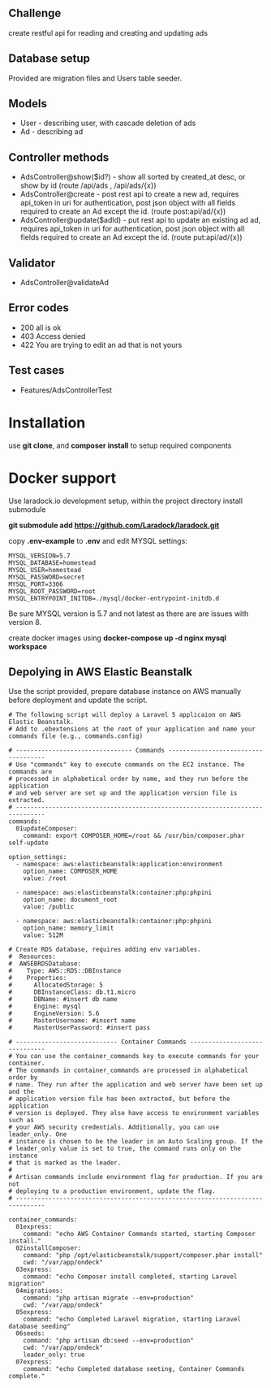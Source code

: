 ## Challenge

create restful api for reading and creating and updating ads

## Database setup

Provided are migration files and Users table seeder.

## Models

* User - describing user, with cascade deletion of ads
* Ad - describing ad

## Controller methods

* AdsController@show($id?) - show all sorted by created_at desc, or show by id (route /api/ads , /api/ads/{x})
* AdsController@create - post rest api to create a new ad, requires api_token in uri for authentication, post json object with all fields required to create an Ad except the id. (route post:api/ad/{x})
* AdsController@update($adId) - put rest api to update an existing ad ad, requires api_token in uri for authentication, post json object with all fields required to create an Ad except the id. (route put:api/ad/{x})

## Validator

* AdsController@validateAd

## Error codes
* 200 all is ok
* 403 Access denied
* 422 You are trying to edit an ad that is not yours

## Test cases

* Features/AdsControllerTest

# Installation

use **git clone**, and **composer install** to setup required components

# Docker support

Use laradock.io development setup, within the project directory install submodule

**git submodule add https://github.com/Laradock/laradock.git**

copy **.env-example** to **.env** and edit MYSQL settings:

```
MYSQL_VERSION=5.7
MYSQL_DATABASE=homestead
MYSQL_USER=homestead
MYSQL_PASSWORD=secret
MYSQL_PORT=3306
MYSQL_ROOT_PASSWORD=root
MYSQL_ENTRYPOINT_INITDB=./mysql/docker-entrypoint-initdb.d
```
Be sure MYSQL version is 5.7 and not latest as there are are issues with version 8.

create docker images using **docker-compose up -d nginx mysql workspace**


## Depolying in AWS Elastic Beanstalk 
Use the script provided, prepare database instance on AWS manually before deployment and update the script.
```
# The following script will deploy a Laravel 5 applicaion on AWS Elastic Beanstalk.
# Add to .ebextensions at the root of your application and name your commands file (e.g., commands.config)

# -------------------------------- Commands ------------------------------------
# Use "commands" key to execute commands on the EC2 instance. The commands are 
# processed in alphabetical order by name, and they run before the application 
# and web server are set up and the application version file is extracted. 
# ------------------------------------------------------------------------------
commands:
  01updateComposer:
    command: export COMPOSER_HOME=/root && /usr/bin/composer.phar self-update

option_settings:
  - namespace: aws:elasticbeanstalk:application:environment
    option_name: COMPOSER_HOME
    value: /root

  - namespace: aws:elasticbeanstalk:container:php:phpini
    option_name: document_root
    value: /public

  - namespace: aws:elasticbeanstalk:container:php:phpini
    option_name: memory_limit
    value: 512M
    
# Create RDS database, requires adding env variables.  
#  Resources:
#  AWSEBRDSDatabase:
#    Type: AWS::RDS::DBInstance
#    Properties:
#      AllocatedStorage: 5
#      DBInstanceClass: db.t1.micro
#      DBName: #insert db name
#      Engine: mysql
#      EngineVersion: 5.6
#      MasterUsername: #insert name
#      MasterUserPassword: #insert pass
    
# ---------------------------- Container Commands ------------------------------
# You can use the container_commands key to execute commands for your container. 
# The commands in container_commands are processed in alphabetical order by 
# name. They run after the application and web server have been set up and the 
# application version file has been extracted, but before the application 
# version is deployed. They also have access to environment variables such as
# your AWS security credentials. Additionally, you can use leader_only. One 
# instance is chosen to be the leader in an Auto Scaling group. If the 
# leader_only value is set to true, the command runs only on the instance 
# that is marked as the leader.
#
# Artisan commands include environment flag for production. If you are not
# deploying to a production environment, update the flag. 
# ------------------------------------------------------------------------------

container_commands:
  01express:
    command: "echo AWS Container Commands started, starting Composer install."
  02installComposer:
    command: "php /opt/elasticbeanstalk/support/composer.phar install"
    cwd: "/var/app/ondeck"
  03express:
    command: "echo Composer install completed, starting Laravel migration"
  04migrations:
    command: "php artisan migrate --env=production"
    cwd: "/var/app/ondeck"
  05express:
    command: "echo Completed Laravel migration, starting Laravel database seeding"
  06seeds:
    command: "php artisan db:seed --env=production"
    cwd: "/var/app/ondeck"
    leader_only: true
  07express:
    command: "echo Completed database seeting, Container Commands complete."
```
